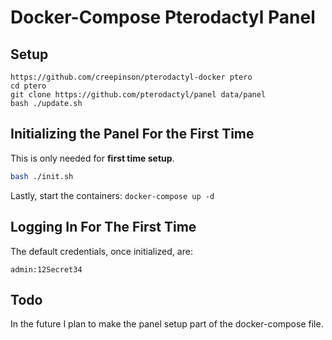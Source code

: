 # Docker-Compose Pterodactyl Panel

## Setup

```
https://github.com/creepinson/pterodactyl-docker ptero
cd ptero
git clone https://github.com/pterodactyl/panel data/panel
bash ./update.sh
```

## Initializing the Panel For the First Time

This is only needed for **first time setup**.

```bash
bash ./init.sh
```

Lastly, start the containers:
`docker-compose up -d`

## Logging In For The First Time

The default credentials, once initialized, are:

`admin:12Secret34`

## Todo

In the future I plan to make the panel setup part of the docker-compose file.

